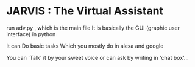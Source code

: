 # JARVIS : The Virtual Assistant

run adv.py , which is the main file 
It is basically the GUI (graphic user interface) in python 

It can Do basic tasks Which you mostly do in alexa and google

You can 'Talk' it by your sweet voice or can ask by writing in 'chat box'...
